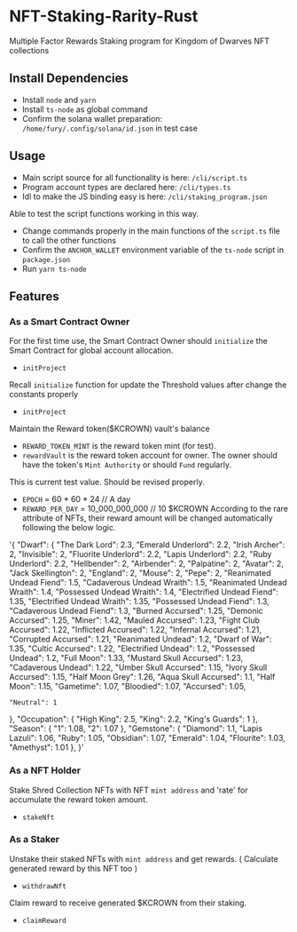 # NFT-Staking-Rarity-Rust
Multiple Factor Rewards Staking program for Kingdom of Dwarves NFT collections

## Install Dependencies
- Install `node` and `yarn`
- Install `ts-node` as global command
- Confirm the solana wallet preparation: `/home/fury/.config/solana/id.json` in test case

## Usage
- Main script source for all functionality is here: `/cli/script.ts`
- Program account types are declared here: `/cli/types.ts`
- Idl to make the JS binding easy is here: `/cli/staking_program.json`

Able to test the script functions working in this way.
- Change commands properly in the main functions of the `script.ts` file to call the other functions
- Confirm the `ANCHOR_WALLET` environment variable of the `ts-node` script in `package.json`
- Run `yarn ts-node`

## Features

### As a Smart Contract Owner
For the first time use, the Smart Contract Owner should `initialize` the Smart Contract for global account allocation.
- `initProject`
 
Recall `initialize` function for update the Threshold values after change the constants properly
- `initProject` 

Maintain the Reward token($KCROWN) vault's balance
- `REWARD_TOKEN_MINT` is the reward token mint (for test).
- `rewardVault` is the reward token account for owner. The owner should have the token's `Mint Authority` or should `Fund` regularly.

This is current test value. Should be revised properly.
- `EPOCH` = 60 * 60 * 24                          // A day 
- `REWARD_PER_DAY` = 10_000_000_000               // 10 $KCROWN
According to the rare attribute of NFTs, their reward amount will be changed automatically following the below logic.

'{
  "Dwarf": {
    "The Dark Lord": 2.3,
    "Emerald Underlord": 2.2,
    "Irish Archer": 2,
    "Invisible": 2,
    "Fluorite Underlord": 2.2,
    "Lapis Underlord": 2.2,
    "Ruby Underlord": 2.2,
    "Hellbender": 2,
    "Airbender": 2,
    "Palpatine": 2,
    "Avatar": 2,
    "Jack Skellington": 2,
    "England": 2,
    "Mouse": 2,
    "Pepe": 2,
    "Reanimated Undead Fiend": 1.5,
    "Cadaverous Undead Wraith": 1.5,
    "Reanimated Undead Wraith": 1.4,
    "Possessed Undead Wraith": 1.4,
    "Electrified Undead Fiend": 1.35,
    "Electrified Undead Wraith": 1.35,
    "Possessed Undead Fiend": 1.3,
    "Cadaverous Undead Fiend": 1.3,
    "Burned Accursed": 1.25,
    "Demonic Accursed": 1.25,
    "Miner": 1.42,
    "Mauled Accursed": 1.23,
    "Fight Club Accursed": 1.22,
    "Inflicted Accursed": 1.22,
    "Infernal Accursed": 1.21,
    "Corrupted Accursed": 1.21,
    "Reanimated Undead": 1.2,
    "Dwarf of War": 1.35,
    "Cultic Accursed": 1.22,
    "Electrified Undead": 1.2,
    "Possessed Undead": 1.2,
    "Full Moon": 1.33,
    "Mustard Skull Accursed": 1.23,
    "Cadaverous Undead": 1.22,
    "Umber Skull Accursed": 1.15,
    "Ivory Skull Accursed": 1.15,
    "Half Moon Grey": 1.26,
    "Aqua Skull Accursed": 1.1,
    "Half Moon": 1.15,
    "Gametime": 1.07,
    "Bloodied": 1.07,
    "Accursed": 1.05,

    "Neutral": 1
  },
  "Occupation": {
    "High King": 2.5,
    "King": 2.2,
    "King's Guards": 1
  },
  "Season": {
    "1": 1.08,
    "2": 1.07
  },
  "Gemstone": {
    "Diamond": 1.1,
    "Lapis Lazuli": 1.06,
    "Ruby": 1.05,
    "Obsidian": 1.07,
    "Emerald": 1.04,
    "Flourite": 1.03,
    "Amethyst": 1.01
  },
}'

### As a NFT Holder
Stake Shred Collection NFTs with NFT `mint address` and 'rate' for accumulate the reward token amount.
- `stakeNft`

### As a Staker
Unstake their staked NFTs with `mint address` and get rewards. ( Calculate generated reward by this NFT too )
- `withdrawNft`

Claim reward to receive generated $KCROWN from their staking.
- `claimReward`
